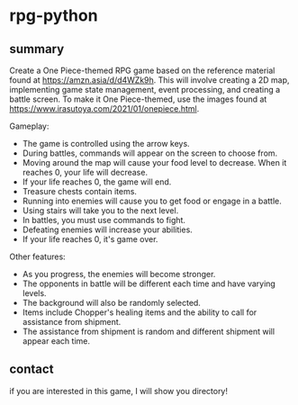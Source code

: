 # rpg-python

## summary 

Create a One Piece-themed RPG game based on the reference material found at https://amzn.asia/d/d4WZk9h. 
This will involve creating a 2D map, implementing game state management, event processing, and creating a battle screen. 
To make it One Piece-themed, use the images found at https://www.irasutoya.com/2021/01/onepiece.html.

Gameplay:

- The game is controlled using the arrow keys.
- During battles, commands will appear on the screen to choose from.
- Moving around the map will cause your food level to decrease. When it reaches 0, your life will decrease. 
- If your life reaches 0, the game will end. 
- Treasure chests contain items. 
- Running into enemies will cause you to get food or engage in a battle. 
- Using stairs will take you to the next level. 
- In battles, you must use commands to fight. 
- Defeating enemies will increase your abilities. 
- If your life reaches 0, it's game over.

Other features:

- As you progress, the enemies will become stronger.
- The opponents in battle will be different each time and have varying levels.
- The background will also be randomly selected. 
- Items include Chopper's healing items and the ability to call for assistance from shipment. 
- The assistance from shipment is random and different shipment will appear each time.


## contact 
if you are interested in this game, I will show you directory!